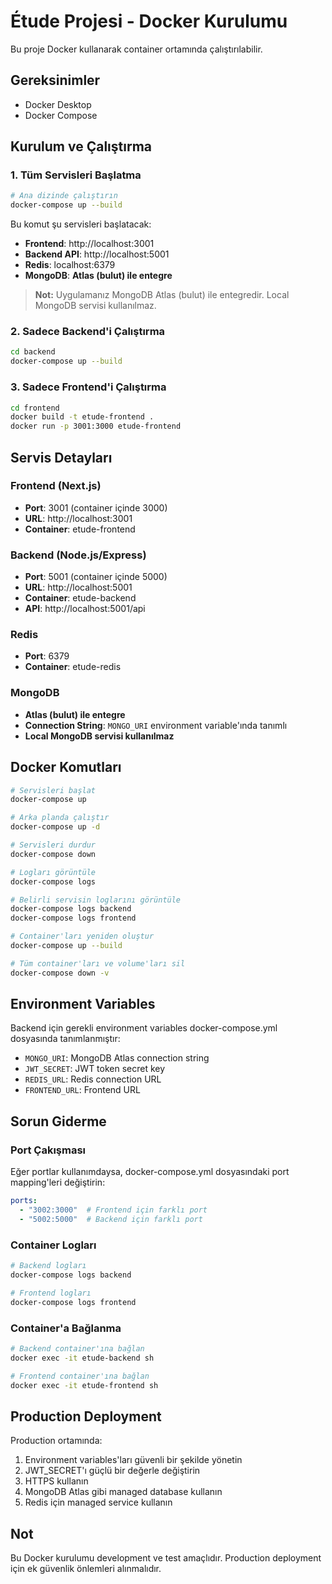 # Étude Projesi - Docker Kurulumu

Bu proje Docker kullanarak container ortamında çalıştırılabilir.

## Gereksinimler

- Docker Desktop
- Docker Compose

## Kurulum ve Çalıştırma

### 1. Tüm Servisleri Başlatma

```bash
# Ana dizinde çalıştırın
docker-compose up --build
```

Bu komut şu servisleri başlatacak:
- **Frontend**: http://localhost:3001
- **Backend API**: http://localhost:5001
- **Redis**: localhost:6379
- **MongoDB**: **Atlas (bulut) ile entegre**

> **Not:** Uygulamanız MongoDB Atlas (bulut) ile entegredir. Local MongoDB servisi kullanılmaz.

### 2. Sadece Backend'i Çalıştırma

```bash
cd backend
docker-compose up --build
```

### 3. Sadece Frontend'i Çalıştırma

```bash
cd frontend
docker build -t etude-frontend .
docker run -p 3001:3000 etude-frontend
```

## Servis Detayları

### Frontend (Next.js)
- **Port**: 3001 (container içinde 3000)
- **URL**: http://localhost:3001
- **Container**: etude-frontend

### Backend (Node.js/Express)
- **Port**: 5001 (container içinde 5000)
- **URL**: http://localhost:5001
- **Container**: etude-backend
- **API**: http://localhost:5001/api

### Redis
- **Port**: 6379
- **Container**: etude-redis

### MongoDB
- **Atlas (bulut) ile entegre**
- **Connection String**: `MONGO_URI` environment variable'ında tanımlı
- **Local MongoDB servisi kullanılmaz**

## Docker Komutları

```bash
# Servisleri başlat
docker-compose up

# Arka planda çalıştır
docker-compose up -d

# Servisleri durdur
docker-compose down

# Logları görüntüle
docker-compose logs

# Belirli servisin loglarını görüntüle
docker-compose logs backend
docker-compose logs frontend

# Container'ları yeniden oluştur
docker-compose up --build

# Tüm container'ları ve volume'ları sil
docker-compose down -v
```

## Environment Variables

Backend için gerekli environment variables docker-compose.yml dosyasında tanımlanmıştır:

- `MONGO_URI`: MongoDB Atlas connection string
- `JWT_SECRET`: JWT token secret key
- `REDIS_URL`: Redis connection URL
- `FRONTEND_URL`: Frontend URL

## Sorun Giderme

### Port Çakışması
Eğer portlar kullanımdaysa, docker-compose.yml dosyasındaki port mapping'leri değiştirin:

```yaml
ports:
  - "3002:3000"  # Frontend için farklı port
  - "5002:5000"  # Backend için farklı port
```

### Container Logları
```bash
# Backend logları
docker-compose logs backend

# Frontend logları
docker-compose logs frontend
```

### Container'a Bağlanma
```bash
# Backend container'ına bağlan
docker exec -it etude-backend sh

# Frontend container'ına bağlan
docker exec -it etude-frontend sh
```

## Production Deployment

Production ortamında:
1. Environment variables'ları güvenli bir şekilde yönetin
2. JWT_SECRET'ı güçlü bir değerle değiştirin
3. HTTPS kullanın
4. MongoDB Atlas gibi managed database kullanın
5. Redis için managed service kullanın

## Not

Bu Docker kurulumu development ve test amaçlıdır. Production deployment için ek güvenlik önlemleri alınmalıdır. 